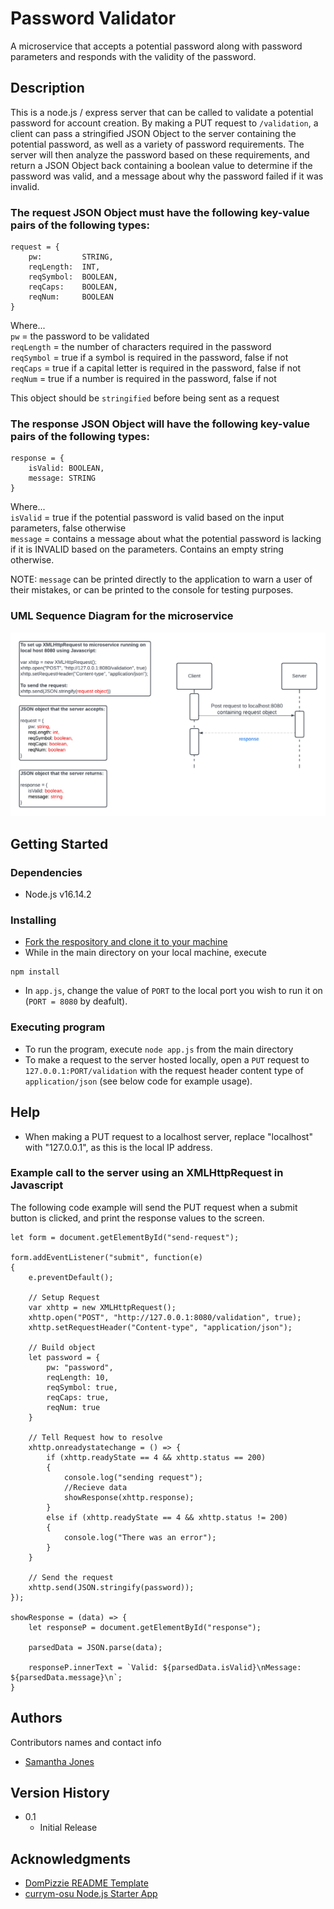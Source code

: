 # Password Validator
  
A microservice that accepts a potential password along with password parameters and responds with the validity of the password.
  
## Description
  
This is a node.js / express server that can be called to validate a potential password for account creation. By making a PUT request to `/validation`, a client can pass a stringified JSON Object to the server containing the potential password, as well as a variety of password requirements. The server will then analyze the password based on these requirements, and return a JSON Object back containing a boolean value to determine if the password was valid, and a message about why the password failed if it was invalid.
  
### The request JSON Object must have the following key-value pairs of the following types:
  
```
request = {
    pw:         STRING,
    reqLength:  INT,
    reqSymbol:  BOOLEAN,
    reqCaps:    BOOLEAN,
    reqNum:     BOOLEAN
}
```
  
Where...  
`pw`        = the password to be validated  
`reqLength` = the number of characters required in the password  
`reqSymbol` = true if a symbol is required in the password, false if not  
`reqCaps`   = true if a capital letter is required in the password, false if not  
`reqNum`    = true if a number is required in the password, false if not  
  
This object should be `stringified` before being sent as a request  
  
### The response JSON Object will have the following key-value pairs of the following types:
  
```
response = {
    isValid: BOOLEAN,
    message: STRING
}
```
  
Where...  
`isValid` = true if the potential password is valid based on the input parameters, false otherwise  
`message` = contains a message about what the potential password is lacking if it is INVALID based on the parameters. Contains an empty string otherwise.  
  
  
NOTE: `message` can be printed directly to the application to warn a user of their mistakes, or can be printed to the console for testing purposes.  

### UML Sequence Diagram for the microservice

![UML Sequence Diagram](PasswordValidator.png?raw=true)

## Getting Started

### Dependencies

* Node.js v16.14.2

### Installing

* [Fork the respository and clone it to your machine](https://docs.github.com/en/get-started/quickstart/fork-a-repo)  
* While in the main directory on your local machine, execute  
```
npm install
```  
* In `app.js`, change the value of `PORT` to the local port you wish to run it on (`PORT = 8080` by deafult).

### Executing program

* To run the program, execute `node app.js` from the main directory
* To make a request to the server hosted locally, open a `PUT` request to `127.0.0.1:PORT/validation` with the request header content type of `application/json` (see below code for example usage).

## Help

* When making a PUT request to a localhost server, replace "localhost" with "127.0.0.1", as this is the local IP address.

### Example call to the server using an XMLHttpRequest in Javascript
  
The following code example will send the PUT request when a submit button is clicked, and print the response values to the screen.
  
```
let form = document.getElementById("send-request");

form.addEventListener("submit", function(e)
{
    e.preventDefault();

    // Setup Request
    var xhttp = new XMLHttpRequest();
    xhttp.open("POST", "http://127.0.0.1:8080/validation", true);
    xhttp.setRequestHeader("Content-type", "application/json");

    // Build object
    let password = {
        pw: "password",
        reqLength: 10,
        reqSymbol: true,
        reqCaps: true,
        reqNum: true
    }

    // Tell Request how to resolve
    xhttp.onreadystatechange = () => {
        if (xhttp.readyState == 4 && xhttp.status == 200)
        {
            console.log("sending request");
            //Recieve data
            showResponse(xhttp.response);
        }
        else if (xhttp.readyState == 4 && xhttp.status != 200)
        {
            console.log("There was an error");
        }
    }

    // Send the request
    xhttp.send(JSON.stringify(password));
});

showResponse = (data) => {
    let responseP = document.getElementById("response");

    parsedData = JSON.parse(data);

    responseP.innerText = `Valid: ${parsedData.isValid}\nMessage: ${parsedData.message}\n`;
}
```

## Authors

Contributors names and contact info

* [Samantha Jones](https://github.com/kanisxlupus)

## Version History
* 0.1
    * Initial Release

## Acknowledgments

* [DomPizzie README Template](https://gist.github.com/DomPizzie/7a5ff55ffa9081f2de27c315f5018afc)
* [currym-osu Node.js Starter App](https://github.com/osu-cs340-ecampus/nodejs-starter-app)
